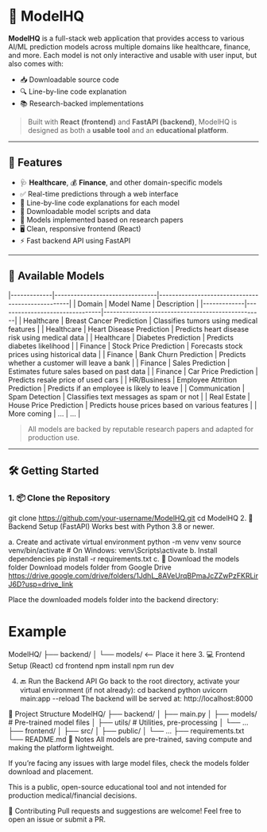 # 🧠 ModelHQ

**ModelHQ** is a full-stack web application that provides access to various AI/ML prediction models across multiple domains like healthcare, finance, and more. Each model is not only interactive and usable with user input, but also comes with:

- 📥 Downloadable source code
- 🔍 Line-by-line code explanation
- 📚 Research-backed implementations

> Built with **React (frontend)** and **FastAPI (backend)**, ModelHQ is designed as both a **usable tool** and an **educational platform**.

---

## 🚀 Features

- 🩺 **Healthcare**, 💰 **Finance**, and other domain-specific models
- ✅ Real-time predictions through a web interface
- 📘 Line-by-line code explanations for each model
- 📁 Downloadable model scripts and data
- 🧠 Models implemented based on research papers
- 🖥️ Clean, responsive frontend (React)
- ⚡ Fast backend API using FastAPI

---

## 🧪 Available Models

|-------------|--------------------------------|--------------------------------------------------|
| Domain      | Model Name                     | Description                                      |
|-------------|--------------------------------|--------------------------------------------------|
| Healthcare  | Breast Cancer Prediction       | Classifies tumors using medical features         |
| Healthcare  | Heart Disease Prediction       | Predicts heart disease risk using medical data   |
| Healthcare  | Diabetes Prediction            | Predicts diabetes likelihood                     |
| Finance     | Stock Price Prediction         | Forecasts stock prices using historical data     |
| Finance     | Bank Churn Prediction          | Predicts whether a customer will leave a bank    |
| Finance     | Sales Prediction               | Estimates future sales based on past data        |
| Finance     | Car Price Prediction           | Predicts resale price of used cars               |
| HR/Business | Employee Attrition Prediction  | Predicts if an employee is likely to leave       |
| Communication | Spam Detection               | Classifies text messages as spam or not          |
| Real Estate | House Price Prediction         | Predicts house prices based on various features  |
| More coming | ...                            | ...                                              |

> All models are backed by reputable research papers and adapted for production use.

---

## 🛠️ Getting Started

### 1. 📦 Clone the Repository

git clone https://github.com/your-username/ModelHQ.git
cd ModelHQ
2. 🐍 Backend Setup (FastAPI)
Works best with Python 3.8 or newer.

a. Create and activate virtual environment
python -m venv venv
source venv/bin/activate  # On Windows: venv\Scripts\activate
b. Install dependencies
pip install -r requirements.txt
c. 📁 Download the models folder
Download models folder from Google Drive
https://drive.google.com/drive/folders/1JdhL_8AVeUrqBPmaJcZZwPzFKRLirJ6D?usp=drive_link

Place the downloaded models folder into the backend directory:
# Example
ModelHQ/
├── backend/
│   └── models/   <-- Place it here
3. 💻 Frontend Setup (React)
cd frontend
npm install
npm run dev

4. 🔙 Run the Backend API
Go back to the root directory, activate your virtual environment (if not already):
cd backend
python uvicorn main:app --reload
The backend will be served at: http://localhost:8000

📂 Project Structure
ModelHQ/
├── backend/
│   ├── main.py
│   ├── models/                # Pre-trained model files
│   ├── utils/                 # Utilities, pre-processing
│   └── ...
├── frontend/
│   ├── src/
│   ├── public/
│   └── ...
├── requirements.txt
└── README.md
📌 Notes
All models are pre-trained, saving compute and making the platform lightweight.

If you’re facing any issues with large model files, check the models folder download and placement.

This is a public, open-source educational tool and not intended for production medical/financial decisions.

🤝 Contributing
Pull requests and suggestions are welcome! Feel free to open an issue or submit a PR.
